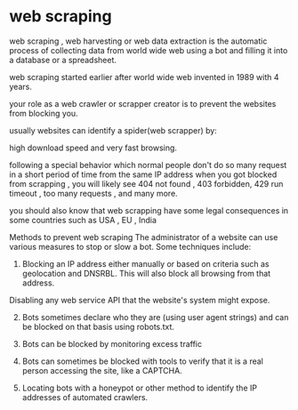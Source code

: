 # web scraping
web scraping , web harvesting or web data extraction is the automatic process of collecting data from world wide web using a bot and filling it into a database or a spreadsheet.

web scraping started earlier after world wide web invented in 1989 with 4 years.

your role as a web crawler or scrapper creator is to prevent the websites from blocking you.

usually websites can identify a spider(web scrapper) by:

high download speed and very fast browsing.

following a special behavior which normal people don't do
so many request in a short period of time from the same IP address
when you got blocked from scrapping , you will likely see 404 not found , 403 forbidden, 429 run timeout , too many requests , and many more.

you should also know that web scrapping have some legal consequences in some countries such as USA , EU , India





Methods to prevent web scraping The administrator of a website can use various measures to stop or slow a bot. Some techniques include:



1. Blocking an IP address either manually or based on criteria such as geolocation and DNSRBL. This will also block all browsing from that address.

 Disabling any web service API that the website's system might expose.


2. Bots sometimes declare who they are (using user agent strings) and can be blocked on that basis using robots.txt.
3. Bots can be blocked by monitoring excess traffic
4. Bots can sometimes be blocked with tools to verify that it is a real person accessing the site, like a CAPTCHA.



5. Locating bots with a honeypot or other method to identify the IP addresses of automated crawlers.
